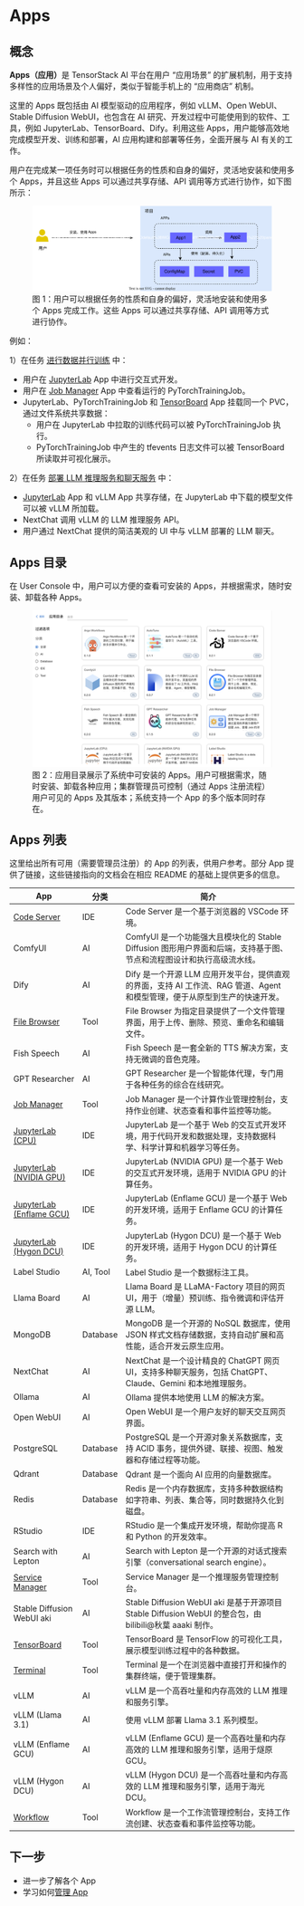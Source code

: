 # Apps

## 概念

<b>Apps（应用）</b>是 TensorStack AI 平台在用户 “应用场景” 的扩展机制，用于支持多样性的应用场景及个人偏好，类似于智能手机上的 “应用商店” 机制。

这里的 Apps 既包括由 AI 模型驱动的应用程序，例如 vLLM、Open WebUI、Stable Diffusion WebUI，也包含在 AI 研究、开发过程中可能使用到的软件、工具，例如 JupyterLab、TensorBoard、Dify。利用这些 Apps，用户能够高效地完成模型开发、训练和部署，AI 应用构建和部署等任务，全面开展与 AI 有关的工作。

用户在完成某一项任务时可以根据任务的性质和自身的偏好，灵活地安装和使用多个 Apps，并且这些 Apps 可以通过共享存储、API 调用等方式进行协作，如下图所示：

<figure class="architecture">
  <img alt="app" src="../assets/app/app.drawio.svg" />
  <figcaption>图 1：用户可以根据任务的性质和自身的偏好，灵活地安装和使用多个 Apps 完成工作。这些 Apps 可以通过共享存储、API 调用等方式进行协作。</figcaption>
</figure>

例如：

1）在任务 [进行数据并行训练](../guide/train-model/dp-training.md) 中：

- 用户在 [JupyterLab](./jupyterlab.md) App 中进行交互式开发。
- 用户在 [Job Manager](./job-manager.md) App 中查看运行的 PyTorchTrainingJob。
- JupyterLab、PyTorchTrainingJob 和 [TensorBoard](./tensorboard.md) App 挂载同一个 PVC，通过文件系统共享数据：
  - 用户在 JupyterLab 中拉取的训练代码可以被 PyTorchTrainingJob 执行。
  - PyTorchTrainingJob 中产生的 tfevents 日志文件可以被 TensorBoard 所读取并可视化展示。

2）在任务 [部署 LLM 推理服务和聊天服务](../guide/deploy-model/deploy-llm.md) 中：

- [JupyterLab](./jupyterlab.md) App 和 vLLM App 共享存储，在 JupyterLab 中下载的模型文件可以被 vLLM 所加载。
- NextChat 调用 vLLM 的 LLM 推理服务 API。
- 用户通过 NextChat 提供的简洁美观的 UI 中与 vLLM 部署的 LLM 聊天。

## Apps 目录

在 User Console 中，用户可以方便的查看可安装的 Apps，并根据需求，随时安装、卸载各种 Apps。

<figure class="screenshot">
  <img alt="create-pvc1" src="../assets/app/apps-catalog.png"/>
  <figcaption>图 2：应用目录展示了系统中可安装的 Apps。用户可根据需求，随时安装、卸载各种应用；集群管理员可控制（通过 Apps 注册流程）用户可见的 Apps 及其版本；系统支持一个 App 的多个版本同时存在。</figcaption>
</figure>

## Apps 列表

这里给出所有可用（需要管理员注册）的 App 的列表，供用户参考。部分 App 提供了链接，这些链接指向的文档会在相应 README 的基础上提供更多的信息。

| App                                         | 分类     | 简介                                                                                                                       |
| ------------------------------------------- | -------- | -------------------------------------------------------------------------------------------------------------------------- |
| [Code Server](./codeserver.md)              | IDE      | Code Server 是一个基于浏览器的 VSCode 环境。                                                                               |
| ComfyUI                                     | AI       | ComfyUI 是一个功能强大且模块化的 Stable Diffusion 图形用户界面和后端，支持基于图、节点和流程图设计和执行高级流水线。       |
| Dify                                        | AI       | Dify 是一个开源 LLM 应用开发平台，提供直观的界面，支持 AI 工作流、RAG 管道、Agent 和模型管理，便于从原型到生产的快速开发。 |
| [File Browser](./filebrowser.md)            | Tool     | File Browser 为指定目录提供了一个文件管理界面，用于上传、删除、预览、重命名和编辑文件。                                    |
| Fish Speech                                 | AI       | Fish Speech 是一套全新的 TTS 解决方案，支持无微调的音色克隆。                                                              |
| GPT Researcher                              | AI       | GPT Researcher 是一个智能体代理，专门用于各种任务的综合在线研究。                                                          |
| [Job Manager](./job-manager.md)             | Tool     | Job Manager 是一个计算作业管理控制台，支持作业创建、状态查看和事件监控等功能。                                             |
| [JupyterLab (CPU)](./jupyterlab.md)         | IDE      | JupyterLab 是一个基于 Web 的交互式开发环境，用于代码开发和数据处理，支持数据科学、科学计算和机器学习等任务。               |
| [JupyterLab (NVIDIA GPU)](./jupyterlab.md)  | IDE      | JupyterLab (NVIDIA GPU) 是一个基于 Web 的交互式开发环境，适用于 NVIDIA GPU 的计算任务。                                    |
| [JupyterLab (Enflame GCU)](./jupyterlab.md) | IDE      | JupyterLab (Enflame GCU) 是一个基于 Web 的开发环境，适用于 Enflame GCU 的计算任务。                                        |
| [JupyterLab (Hygon DCU)](./jupyterlab.md)   | IDE      | JupyterLab (Hygon DCU) 是一个基于 Web 的开发环境，适用于 Hygon DCU 的计算任务。                                            |
| Label Studio                                | AI, Tool | Label Studio 是一个数据标注工具。                                                                                          |
| Llama Board                                 | AI       | Llama Board 是 LLaMA-Factory 项目的网页 UI，用于（增量）预训练、指令微调和评估开源 LLM。                                   |
| MongoDB                                     | Database | MongoDB 是一个开源的 NoSQL 数据库，使用 JSON 样式文档存储数据，支持自动扩展和高性能，适合开发云原生应用。                  |
| NextChat                                    | AI       | NextChat 是一个设计精良的 ChatGPT 网页 UI，支持多种聊天服务，包括 ChatGPT、Claude、Gemini 和本地推理服务。                 |
| Ollama                                      | AI       | Ollama 提供本地使用 LLM 的解决方案。                                                                                       |
| Open WebUI                                  | AI       | Open WebUI 是一个用户友好的聊天交互网页界面。                                                                              |
| PostgreSQL                                  | Database | PostgreSQL 是一个开源对象关系数据库，支持 ACID 事务，提供外键、联接、视图、触发器和存储过程等功能。                        |
| Qdrant                                      | Database | Qdrant 是一个面向 AI 应用的向量数据库。                                                                                    |
| Redis                                       | Database | Redis 是一个内存数据库，支持多种数据结构如字符串、列表、集合等，同时数据持久化到磁盘。                                     |
| RStudio                                     | IDE      | RStudio 是一个集成开发环境，帮助你提高 R 和 Python 的开发效率。                                                            |
| Search with Lepton                          | AI       | Search with Lepton 是一个开源的对话式搜索引擎（conversational search engine）。                                            |
| [Service Manager](./service-manager.md)     | Tool     | Service Manager 是一个推理服务管理控制台。                                                                                 |
| Stable Diffusion WebUI aki                  | AI       | Stable Diffusion WebUI aki 是基于开源项目 Stable Diffusion WebUI 的整合包，由 bilibili@秋葉 aaaki 制作。                   |
| [TensorBoard](./tensorboard.md)             | Tool     | TensorBoard 是 TensorFlow 的可视化工具，展示模型训练过程中的各种数据。                                                     |
| [Terminal](./terminal.md)                   | Tool     | Terminal 是一个在浏览器中直接打开和操作的集群终端，便于管理集群。                                                          |
| vLLM                                        | AI       | vLLM 是一个高吞吐量和内存高效的 LLM 推理和服务引擎。                                                                       |
| vLLM (Llama 3.1)                            | AI       | 使用 vLLM 部署 Llama 3.1 系列模型。                                                                                        |
| vLLM (Enflame GCU)                          | AI       | vLLM (Enflame GCU) 是一个高吞吐量和内存高效的 LLM 推理和服务引擎，适用于燧原 GCU。                                         |
| vLLM (Hygon DCU)                            | AI       | vLLM (Hygon DCU) 是一个高吞吐量和内存高效的 LLM 推理和服务引擎，适用于海光 DCU。                                           |
| [Workflow](./workflow.md)                   | Tool     | Workflow 是一个工作流管理控制台，支持工作流创建、状态查看和事件监控等功能。                                             |


## 下一步

* 进一步了解各个 App
* 学习如何[管理 App](../guide/manage-app/index.md)
